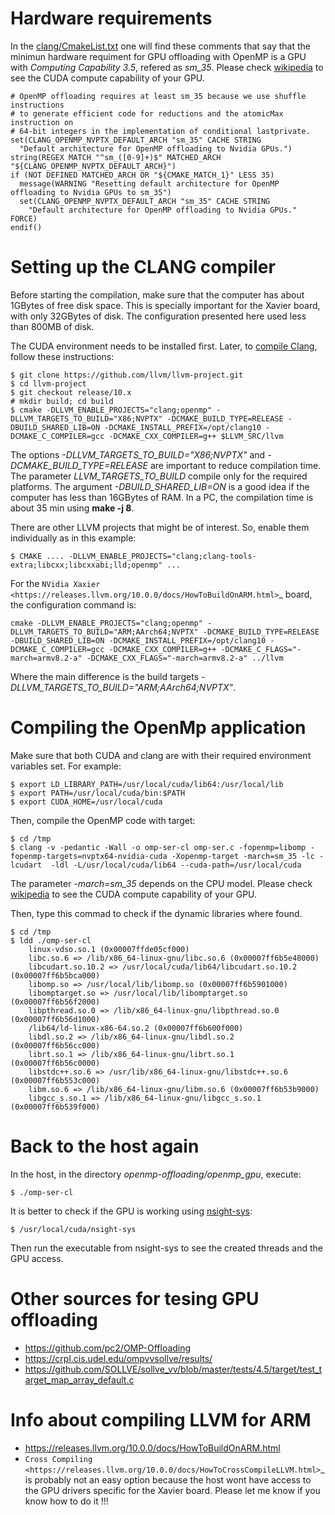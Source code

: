 

# Hardware requirements

In the [clang/CmakeList.txt](https://github.com/llvm/llvm-project/blob/ef32c611aa214dea855364efd7ba451ec5ec3f74/clang/CMakeLists.txt#L297) one will find 
these comments that say that the minimun hardware requiment for GPU offloading with OpenMP is 
a GPU with *Computing Capability 3.5*, refered as *sm_35*.  Please check [wikipedia](https://en.wikipedia.org/wiki/CUDA) to see the CUDA compute capability of your GPU.

```
# OpenMP offloading requires at least sm_35 because we use shuffle instructions
# to generate efficient code for reductions and the atomicMax instruction on
# 64-bit integers in the implementation of conditional lastprivate.
set(CLANG_OPENMP_NVPTX_DEFAULT_ARCH "sm_35" CACHE STRING
  "Default architecture for OpenMP offloading to Nvidia GPUs.")
string(REGEX MATCH "^sm_([0-9]+)$" MATCHED_ARCH "${CLANG_OPENMP_NVPTX_DEFAULT_ARCH}")
if (NOT DEFINED MATCHED_ARCH OR "${CMAKE_MATCH_1}" LESS 35)
  message(WARNING "Resetting default architecture for OpenMP offloading to Nvidia GPUs to sm_35")
  set(CLANG_OPENMP_NVPTX_DEFAULT_ARCH "sm_35" CACHE STRING
    "Default architecture for OpenMP offloading to Nvidia GPUs." FORCE)
endif()
```

# Setting up the CLANG compiler

Before starting the compilation, make sure that the computer has about 1GBytes of free disk space.
This is specially important for the Xavier board, with only 32GBytes of disk. The configuration presented here used less than 800MB of disk. 

The CUDA environment needs to be installed first. Later, to [compile Clang](https://freecompilercamp.org/llvm-openmp-build/), follow these instructions:

```
$ git clone https://github.com/llvm/llvm-project.git
$ cd llvm-project
$ git checkout release/10.x
# mkdir build; cd build
$ cmake -DLLVM_ENABLE_PROJECTS="clang;openmp" -DLLVM_TARGETS_TO_BUILD="X86;NVPTX" -DCMAKE_BUILD_TYPE=RELEASE -DBUILD_SHARED_LIB=ON -DCMAKE_INSTALL_PREFIX=/opt/clang10 -DCMAKE_C_COMPILER=gcc -DCMAKE_CXX_COMPILER=g++ $LLVM_SRC/llvm
```

The options *-DLLVM_TARGETS_TO_BUILD="X86;NVPTX"* and *-DCMAKE_BUILD_TYPE=RELEASE* are important to reduce compilation time. The parameter *LLVM_TARGETS_TO_BUILD* compile only for the required platforms. The argument *-DBUILD_SHARED_LIB=ON* is a good idea if the computer has less than 16GBytes of RAM. In a PC, the compilation time is about 35 min using **make -j 8**.

There are other LLVM projects that might be of interest. So, enable them individually as in this example:

```
$ CMAKE .... -DLLVM_ENABLE_PROJECTS="clang;clang-tools-extra;libcxx;libcxxabi;lld;openmp" ...
```

For the `NVidia Xaxier <https://releases.llvm.org/10.0.0/docs/HowToBuildOnARM.html>`_ board,
the configuration command is: 

```
cmake -DLLVM_ENABLE_PROJECTS="clang;openmp" -DLLVM_TARGETS_TO_BUILD="ARM;AArch64;NVPTX" -DCMAKE_BUILD_TYPE=RELEASE -DBUILD_SHARED_LIB=ON -DCMAKE_INSTALL_PREFIX=/opt/clang10 -DCMAKE_C_COMPILER=gcc -DCMAKE_CXX_COMPILER=g++ -DCMAKE_C_FLAGS="-march=armv8.2-a" -DCMAKE_CXX_FLAGS="-march=armv8.2-a" ../llvm
```

Where the main difference is the build targets *-DLLVM_TARGETS_TO_BUILD="ARM;AArch64;NVPTX"*.

# Compiling the OpenMp application

Make sure that both CUDA and clang are with their required environment variables set. For example:

```
$ export LD_LIBRARY_PATH=/usr/local/cuda/lib64:/usr/local/lib
$ export PATH=/usr/local/cuda/bin:$PATH
$ export CUDA_HOME=/usr/local/cuda          
```

Then, compile the OpenMP code with target:

```
$ cd /tmp
$ clang -v -pedantic -Wall -o omp-ser-cl omp-ser.c -fopenmp=libomp -fopenmp-targets=nvptx64-nvidia-cuda -Xopenmp-target -march=sm_35 -lc -lcudart  -ldl -L/usr/local/cuda/lib64 --cuda-path=/usr/local/cuda
```

The parameter *-march=sm_35* depends on the CPU model. Please check [wikipedia](https://en.wikipedia.org/wiki/CUDA) to see the CUDA compute capability of your GPU.

Then, type this commad to check if the dynamic libraries where found.

```
$ cd /tmp
$ ldd ./omp-ser-cl 
	linux-vdso.so.1 (0x00007ffde05cf000)
	libc.so.6 => /lib/x86_64-linux-gnu/libc.so.6 (0x00007ff6b5e48000)
	libcudart.so.10.2 => /usr/local/cuda/lib64/libcudart.so.10.2 (0x00007ff6b5bca000)
	libomp.so => /usr/local/lib/libomp.so (0x00007ff6b5901000)
	libomptarget.so => /usr/local/lib/libomptarget.so (0x00007ff6b56f2000)
	libpthread.so.0 => /lib/x86_64-linux-gnu/libpthread.so.0 (0x00007ff6b56d1000)
	/lib64/ld-linux-x86-64.so.2 (0x00007ff6b600f000)
	libdl.so.2 => /lib/x86_64-linux-gnu/libdl.so.2 (0x00007ff6b56cc000)
	librt.so.1 => /lib/x86_64-linux-gnu/librt.so.1 (0x00007ff6b56c0000)
	libstdc++.so.6 => /usr/lib/x86_64-linux-gnu/libstdc++.so.6 (0x00007ff6b553c000)
	libm.so.6 => /lib/x86_64-linux-gnu/libm.so.6 (0x00007ff6b53b9000)
	libgcc_s.so.1 => /lib/x86_64-linux-gnu/libgcc_s.so.1 (0x00007ff6b539f000)
```

# Back to the host again

In the host, in the directory *openmp-offloading/openmp_gpu*, execute:

```
$ ./omp-ser-cl
```

It is better to check if the GPU is working using [nsight-sys](https://developer.nvidia.com/nsight-systems):

```
$ /usr/local/cuda/nsight-sys
```

Then run the executable from nsight-sys to see the created threads and the GPU access.

# Other sources for tesing GPU offloading

- https://github.com/pc2/OMP-Offloading
- https://crpl.cis.udel.edu/ompvvsollve/results/
- https://github.com/SOLLVE/sollve_vv/blob/master/tests/4.5/target/test_target_map_array_default.c

# Info about compiling LLVM for ARM

- https://releases.llvm.org/10.0.0/docs/HowToBuildOnARM.html
- `Cross Compiling <https://releases.llvm.org/10.0.0/docs/HowToCrossCompileLLVM.html>`_ is probably not an easy option because the host wont have access to the GPU drivers specific for the Xavier board. Please let me know if you know how to do it !!!
